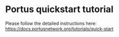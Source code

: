# Portus quickstart tutorial

Please follow the detailed instructions here: https://docs.portusnetwork.org/tutorials/quick-start
